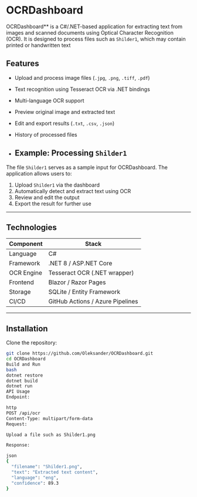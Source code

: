 # OCRDashboard
OCRDashboard** is a C#/.NET-based application for extracting text from images and scanned documents using Optical Character Recognition (OCR). It is designed to process files such as `Shilder1`, which may contain printed or handwritten text

## Features

- Upload and process image files (`.jpg`, `.png`, `.tiff`, `.pdf`)
- Text recognition using Tesseract OCR via .NET bindings
- Multi-language OCR support
- Preview original image and extracted text
- Edit and export results (`.txt`, `.csv`, `.json`)
- History of processed files

- ## Example: Processing `Shilder1`

The file `Shilder1` serves as a sample input for OCRDashboard. The application allows users to:

1. Upload `Shilder1` via the dashboard
2. Automatically detect and extract text using OCR
3. Review and edit the output
4. Export the result for further use

---

## Technologies

| Component   | Stack                     |
|------------|---------------------------|
| Language    | C#                        |
| Framework   | .NET 8 / ASP.NET Core     |
| OCR Engine  | Tesseract OCR (.NET wrapper) |
| Frontend    | Blazor / Razor Pages      |
| Storage     | SQLite / Entity Framework |
| CI/CD       | GitHub Actions / Azure Pipelines |

---

## Installation

Clone the repository:

```bash
git clone https://github.com/Oleksander/OCRDashboard.git
cd OCRDashboard
Build and Run
bash
dotnet restore
dotnet build
dotnet run
API Usage
Endpoint:

http
POST /api/ocr
Content-Type: multipart/form-data
Request:

Upload a file such as Shilder1.png

Response:

json
{
  "filename": "Shilder1.png",
  "text": "Extracted text content",
  "language": "eng",
  "confidence": 89.3
}
